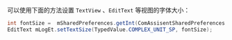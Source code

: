 可以使用下面的方法设置 `TextView` 、`EditText` 等视图的字体大小：

```java
int fontSize =  mSharedPreferences.getInt(ComAssisentSharedPreferences.PREF_LOG_VIEW_TEXT_SIZE, getResources().getInteger(R.integer.default_log_text_size));
EditText mLogEt.setTextSize(TypedValue.COMPLEX_UNIT_SP, fontSize);
```


